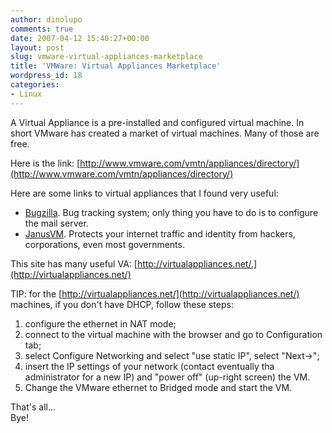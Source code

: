 ```yaml
---
author: dinolupo
comments: true
date: 2007-04-12 15:40:27+00:00
layout: post
slug: vmware-virtual-appliances-marketplace
title: 'VMWare: Virtual Appliances Marketplace'
wordpress_id: 18
categories:
- Linux
---
```


A Virtual Appliance is a pre-installed and configured virtual machine. In short VMware has created a market of virtual machines. Many of those are free.  
<!--more-->
Here is the link: [http://www.vmware.com/vmtn/appliances/directory/](http://www.vmware.com/vmtn/appliances/directory/)   
  
Here are some links to virtual appliances that I found very useful:  
  
- [Bugzilla](http://www.vmware.com/vmtn/appliances/directory/807). Bug tracking system; only thing you have to do is to configure the mail server.  
- [JanusVM](http://www.vmware.com/vmtn/appliances/directory/392). Protects your internet traffic and identity from hackers, corporations, even 
most governments.  
  
This site has many useful VA: [http://virtualappliances.net/.](http://virtualappliances.net/)  
  
TIP: for the [http://virtualappliances.net/](http://virtualappliances.net/) machines, if you don't have DHCP, follow these steps:  
   1. configure the ethernet in NAT mode;  
   2. connect to the virtual machine with the browser and go to Configuration tab;  
   3. select Configure Networking and select "use static IP", select "Next->";  
   4. insert the IP settings of your network (contact eventually tha administrator for a new IP) and "power off" (up-right screen) the VM.  
   5. Change the VMware ethernet to Bridged mode and start the VM.  
  
That's all...  
Bye!  
  

